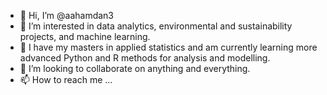 - 👋 Hi, I’m @aahamdan3
- 👀 I’m interested in data analytics, environmental and sustainability projects, and machine learning.
- 🌱 I have my masters in applied statistics and am currently learning more advanced Python and R methods for analysis and modelling.
- 💞️ I’m looking to collaborate on anything and everything.
- 📫 How to reach me ...

<!---
aahamdan3/aahamdan3 is a ✨ special ✨ repository because its `README.md` (this file) appears on your GitHub profile.
You can click the Preview link to take a look at your changes.
--->

